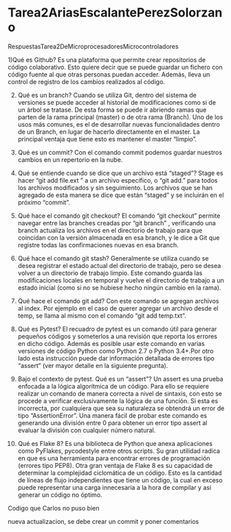 # Tarea2AriasEscalantePerezSolorzano
RespuestasTarea2DeMicroprocesadoresMicrocontroladores

1)Qué es Github?
 Es una plataforma que permite crear repositorios de código colaborativo. Esto quiere decir que se puede guardar un fichero con código fuente al que otras personas puedan acceder. Además, lleva un control de registro de los cambios realizados al código.

2) Qué es un branch? 
 Cuando se utiliza Git, dentro del sistema de versiones se puede acceder al historial de modificaciones como si de un árbol se tratase. De esta forma se puede ir abriendo ramas que parten de la rama principal (master) o de otra rama (Branch).
Uno de los usos más comunes, es el de desarrollar nuevas funcionalidades dentro de un Branch, en lugar de hacerlo directamente en el master. La principal ventaja que tiene esto es mantener el master “limpio”.


3) Qué es un commit? 
Con el comando commit podemos guardar nuestros cambios en un repertorio en la nube. 

4) Qué se entiende cuando se dice que un archivo está “staged”? 
Stage es hacer “git add file.ext ” a un archivo específico, o “git add.” para todos los archivos modificados y sin seguimiento. Los archivos que se han agregado de esta manera se dice que están “staged”  y se incluirán en el próximo “commit”. 


5) Qué hace el comando git checkout? 
El comando “git checkout” permite navegar entre las branches creadas por “git branch” , verificando una branch actualiza los archivos en el directorio de trabajo para que coincidan con la versión almacenada en esa branch, y le dice a Git que registre todas las confirmaciones nuevas en esa branch.


6) Qué hace el comando git stash? 
Generalmente se utiliza cuando se desea registrar el estado actual del directorio de trabajo, pero se desea volver a un directorio de trabajo limpio. Este comando guarda las modificaciones locales en temporal y vuelve el directorio de trabajo a un estado inicial (como si no se hubiese hecho ningún cambio en la rama).

7) Qué hace el comando git add? 
Con este comando se agregan archivos al index. Por ejemplo en el caso de querer agregar un archivo desde el temp, se llama al mismo con el comando “git add temp.txt”.

8) Qué es Pytest? 
El recuadro de pytest es un comando útil para generar pequeños códigos y someterlos a una revisión que reporta los errores en dicho código. Además es posible usar este comando en varias versiones de código Python como Python 2.7 o Python 3.4+.Por otro lado esta instrucción puede dar información detallada de errores tipo “assert” (ver mayor detalle en la siguiente pregunta).

9) Bajo el contexto de pytest. Qué es un “assert”? 
Un assert es una prueba enfocada a la lógica algorítmica de un código. Para ello se requiere realizar un comando de manera correcta a nivel de sintaxis, con esto se procede a verificar exclusivamente la lógica de una función. Si esta es incorrecta, por cualquiera que sea su naturaleza se obtendrá un error de tipo “AssertionError”. Una manera fácil de probar este comando es generando una división entre 0 para obtener un error tipo assert al evaluar la división con cualquier número natural.

10) Qué es Flake 8?
Es una biblioteca de Python que anexa aplicaciones como PyFlakes, pycodestyle entre otros scripts. Su gran utilidad radica en que es una herramienta para encontrar errores de programación (errores tipo PEP8). Otra gran ventaja de Flake 8 es su capacidad de determinar la complejidad ciclomática de un código. Esto es la cantidad de líneas de flujo independientes que tiene un código, la cual en exceso puede representar una carga innecesaria a la hora de compilar y así generar un código no óptimo.

Codigo que Carlos no puso bien

nueva actualizacion, se debe crear un commit y poner comentarios
